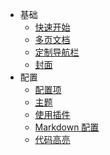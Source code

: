 - 基础
  * [快速开始](/quickstart.md)
  * [多页文档](/more-pages.md)
  * [定制导航栏](/custom-navbar.md)
  * [封面](/cover.md)
- 配置
  * [配置项](/configuration.md)
  * [主题](/themes.md)
  * [使用插件](/plugins.md)
  * [Markdown 配置](/markdown.md)
  * [代码高亮](/language-highlight.md)
